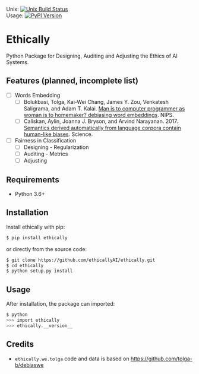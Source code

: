 Unix: [![Unix Build
Status](https://img.shields.io/travis/ethicallyAI/ethically/master.svg)](https://travis-ci.org/ethicallyAI/ethically) <br>Usage: [![PyPI Version](https://img.shields.io/pypi/v/ethically.svg)](https://pypi.org/project/ethically)<!-- Windows: [![Windows Build Status](https://img.shields.io/appveyor/ci/shlomihod/ethically/master.svg)](https://ci.appveyor.com/project/shlomihod/ethically)<br>Metrics: [![Coverage Status](https://img.shields.io/coveralls/shlomihod/ethically/master.svg)](https://coveralls.io/r/shlomihod/ethically) [![Scrutinizer Code Quality](https://img.shields.io/scrutinizer/g/shlomihod/ethically.svg)](https://scrutinizer-ci.com/g/shlomihod/ethically/?branch=master) -->

# Ethically
Python Package for Designing, Auditing and Adjusting the Ethics of AI Systems.

## Features (planned, incomplete list)
- [ ] Words Embedding
  - [ ] Bolukbasi, Tolga, Kai-Wei Chang, James Y. Zou, Venkatesh Saligrama, and Adam T. Kalai. [Man is to computer programmer as woman is to homemaker? debiasing word embeddings](https://arxiv.org/abs/1607.06520). NIPS.
  - [ ] Caliskan, Aylin, Joanna J. Bryson, and Arvind Narayanan. 2017. [Semantics derived automatically from language corpora contain human-like biases](https://researchportal.bath.ac.uk/en/publications/semantics-derived-automatically-from-language-corpora-necessarily). Science.

- [ ] Fairness in Classification
  - [ ] Designing - Regularization
  - [ ] Auditing - Metrics
  - [ ] Adjusting

## Requirements

* Python 3.6+

## Installation

Install ethically with pip:

```sh
$ pip install ethically
```

or directly from the source code:

```sh
$ git clone https://github.com/ethicallyAI/ethically.git
$ cd ethically
$ python setup.py install
```

## Usage

After installation, the package can imported:

```sh
$ python
>>> import ethically
>>> ethically.__version__
```


## Credits
* `ethically.we.tolga` code and data is based on https://github.com/tolga-b/debiaswe
